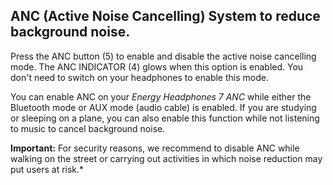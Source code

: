 ## ANC (Active Noise Cancelling) System to reduce background noise.

Press the ANC button (5) to enable and disable the active noise cancelling mode. The ANC INDICATOR (4) glows when this option is enabled. You don't need to switch on your headphones to enable this mode. 

You can enable ANC on your *Energy Headphones 7 ANC* while either the Bluetooth mode or AUX mode (audio cable) is enabled. If you are studying or sleeping on a plane, you can also enable this function while not listening to music to cancel background noise.

**Important:** For security reasons, we recommend to disable ANC while walking on the street or carrying out activities in which noise reduction may put users at risk.*

